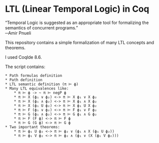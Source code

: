 LTL (Linear Temporal Logic) in Coq
=======

“Temporal Logic is suggested as an appropriate tool for formalizing the semantics of concurrent programs.”  
─Amir Pnueli


This repository contains a simple formalization of many LTL concepts and theorems.

I used CoqIde 8.6.


The script contains:

    * Path formulas definition
    * Path definition
    * LTL semantic definition (π ⊨ ф)
    * Many LTL equivalences like:
        * π ⊨ ф -> ~ π ⊨ negP ф
        * π ⊨ X (ф₁ ∨ ф₂) <-> π ⊨ X ф₁ ∨ X ф₂
        * π ⊨ X (ф₁ ∧ ф₂) <-> π ⊨ X ф₁ ∧ X ф₂
        * π ⊨ X (ф₁ U ф₂) <-> π ⊨ X ф₁ U X ф₂
        * π ⊨ F (ф₁ ∨ ф₂) <-> π ⊨ F ф₁ ∨ F ф₂
        * π ⊨ G (ф₁ ∧ ф₂) <-> π ⊨ G ф₁ ∧ G ф₂
        * π ⊨ F (F ф) <-> π ⊨ F ф
        * π ⊨ G (G ф) <-> π ⊨ G ф
    * Two important theorems:
        * π ⊨ ф₁ U ф₂ <-> π ⊨ ф₂ ∨ (ф₁ ∧ X (ф₁ U ф₂))
        * π ⊨ ф₁ V ф₂ <-> π ⊨ ф₂ ∧ (ф₁ ∨ (X (ф₁ V ф₂)))


